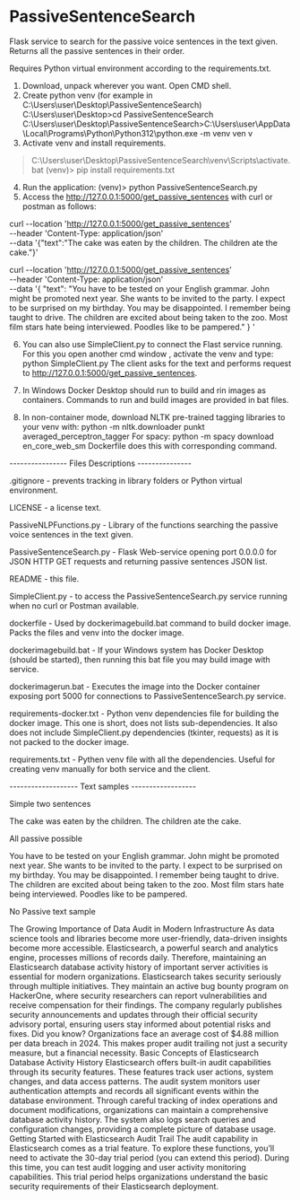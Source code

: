 # PassiveSentenceSearch
Flask service to search for the passive voice sentences in the text given. Returns all the passive sentences in their order.

Requires Python virtual environment according to the requirements.txt.

1. Download, unpack wherever you want. Open CMD shell.
2. Create python venv (for example in C:\Users\user\Desktop\PassiveSentenceSearch)
C:\Users\user\Desktop>cd PassiveSentenceSearch
C:\Users\user\Desktop\PassiveSentenceSearch>C:\Users\user\AppData\Local\Programs\Python\Python312\python.exe -m venv ven
v
3. Activate venv and install requirements.
> C:\Users\user\Desktop\PassiveSentenceSearch\venv\Scripts\activate.bat
(venv)> pip install requirements.txt
4. Run the application:
(venv)> python PassiveSentenceSearch.py
5. Access the http://127.0.0.1:5000/get_passive_sentences with curl or postman as
follows:

curl --location 'http://127.0.0.1:5000/get_passive_sentences' \
--header 'Content-Type: application/json' \
--data '{"text":"The cake was eaten by the children. The children ate the cake."}'

curl --location 'http://127.0.0.1:5000/get_passive_sentences' \
--header 'Content-Type: application/json' \
--data '{
  "text": "You have to be tested on your English grammar. John might be promoted next year. She wants to be invited to the party. I expect to be surprised on my birthday. You may be disappointed. I remember being taught to drive. The children are excited about being taken to the zoo. Most film stars hate being interviewed. Poodles like to be pampered."
}
'

6. You can also use SimpleClient.py to connect the Flast service running.
For this you open another cmd window , activate the venv and type:
python SimpleClient.py
The client asks for the text and performs request to http://127.0.0.1:5000/get_passive_sentences.
7. In Windows Docker Desktop should run to build and rin images as containers. Commands to run and build images
are provided in bat files.

8. In non-container mode, download NLTK pre-trained tagging libraries to your venv with:
python -m nltk.downloader punkt averaged_perceptron_tagger
For spacy:
python -m spacy download en_core_web_sm
Dockerfile does this with corresponding command.

---------------- Files Descriptions ---------------

.gitignore - prevents tracking in library folders or Python virtual environment.

LICENSE - a license text.

PassiveNLPFunctions.py - Library of the functions searching the passive voice sentences in the text given.

PassiveSentenceSearch.py - Flask Web-service opening port 0.0.0.0 for JSON HTTP GET requests and returning passive sentences JSON list.

README - this file.

SimpleClient.py - to access the PassiveSentenceSearch.py service running when no curl or Postman available.

dockerfile - Used by dockerimagebuild.bat command to build docker image. Packs the files and venv into the docker image.

dockerimagebuild.bat - If your Windows system has Docker Desktop (should be started), then running this bat file you may build image with service.

dockerimagerun.bat - Executes the image into the Docker container exposing port 5000 for connections to PassiveSentenceSearch.py service.

requirements-docker.txt - Python venv dependencies file for building the docker image. This one is short, does not lists sub-dependencies.
                          It also does not include SimpleClient.py dependencies (tkinter, requests) as it is not packed to the docker image.

requirements.txt - Pythen venv file with all the dependencies. Useful for creating venv manually for both service and the client.

------------------- Text samples ------------------

Simple two sentences

The cake was eaten by the children. The children ate the cake.

All passive possible

You have to be tested on your English grammar. John might be promoted next year.
She wants to be invited to the party. I expect to be surprised on my birthday.
You may be disappointed. I remember being taught to drive. The children are excited
about being taken to the zoo. Most film stars hate being interviewed. Poodles like
to be pampered.

No Passive text sample

The Growing Importance of Data Audit in Modern Infrastructure
As data science tools and libraries become more user-friendly, data-driven
insights become more accessible. Elasticsearch, a powerful search and analytics
engine, processes millions of records daily. Therefore, maintaining an Elasticsearch
database activity history of important server activities is essential for modern
organizations.
Elasticsearch takes security seriously through multiple initiatives. They maintain
an active bug bounty program on HackerOne, where security researchers can report
vulnerabilities and receive compensation for their findings. The company regularly
publishes security announcements and updates through their official security advisory
portal, ensuring users stay informed about potential risks and fixes.
Did you know? Organizations face an average cost of $4.88 million per data breach
in 2024. This makes proper audit trailing not just a security measure, but a
financial necessity.
Basic Concepts of Elasticsearch Database Activity History
Elasticsearch offers built-in audit capabilities through its security features. These
features track user actions, system changes, and data access patterns. The audit
system monitors user authentication attempts and records all significant events
within the database environment. Through careful tracking of index operations and
document modifications, organizations can maintain a comprehensive database activity
history. The system also logs search queries and configuration changes, providing a
complete picture of database usage.
Getting Started with Elasticsearch Audit Trail
The audit capability in Elasticsearch comes as a trial feature. To explore these
functions, you’ll need to activate the 30-day trial period (you can extend this
period). During this time, you can test audit logging and user activity monitoring
capabilities. This trial period helps organizations understand the basic security
requirements of their Elasticsearch deployment.
